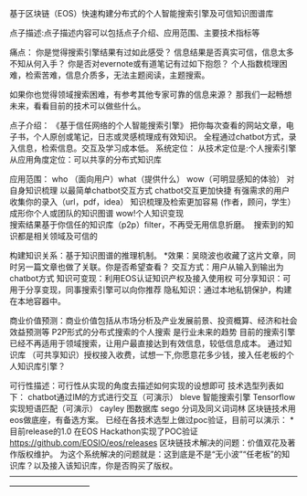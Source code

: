 基于区块链（EOS）快速构建分布式的个人智能搜索引擎及可信知识图谱库

点子描述:点子描述内容可以包括点子介绍、应用范围、主要技术指标等

痛点：  你是觉得搜索引擎结果有过如此感受？
             信息结果是否真实可信，信息太多不知从何入手？
	     你是否对evernote或有道笔记有过如下抱怨？
             个人指数梳理困难，检索苦难，信息介质多，无法主题阅读，主题搜索。

如果你也觉得领域搜索困难，有参考其他专家可靠的信息来源？
那我们一起畅想未来，看看目前的技术可以做些什么。

点子介绍：
《基于信任网络的个人智能搜索引擎》
把你每次查看的网站文章，电子书，个人原创或笔记，日志或灵感梳理成有效知识。
全程通过chatbot方式，录入信息，检索信息。交互及学习成本低。
	系统定位：
	从技术定位是:个人搜索引擎
	从应用角度定位：可以共享的分布式知识库

应用范围：
who （面向用户）what（提供什么）                           wow（可明显感知的体验）
对自身知识梳理      以最简单chatbot交互方式                chatbot交互更加快捷
有强需求的用户      收集你的录入（url，pdf，idea）     知识梳理及检索更加容易
(作者，顾问，学生）成形你个人或团队的知识图谱           wow!个人知识变现  
				搜索结果基于你信任的知识库（p2p）filter，不再受无用信息折磨。 											 搜索到的知识都是相关领域及可信的

构建知识关系：基于知识图谱的推理机制。
*效果：吴晓波也收藏了这片文章，同时另一篇文章也做了关联。你是否希望查看？
交互方式：用户从输入到输出为chatbot方式
知识可变现：利用EOS认证知识产权及接入使用权
可分享知识：可用于分享变现，同事搜索引擎可以向你推荐
隐私知识：通过本地私钥保护，构建在本地容器中。

商业价值预测：商业价值包括从市场分析及产业发展前景、投资概算、经济和社会效益预测等
P2P形式的分布式搜索的个人搜索 是行业未来的趋势
目前的搜索引擎已经不再适用于领域搜索，让用户最直接达到有效信息，较低信息成本。
 通过知识库 （可共享知识）授权接入收费，试想一下,你愿意花多少钱，接入任老板的个人知识库引擎？

可行性描述：可行性从实现的角度去描述如何实现的设想即可
技术选型列表如下：
chatbot通过IM的方式进行交互（可演示）
bleve 智能搜索引擎 
Tensorflow 实现短语匹配（可演示）
cayley 图数据库 
sego  分词及同义词词林
区块链技术用eos做底座，有备选方案。
已经在各技术选型上做过poc验证，目前可以演示：
*目前release的1.0 在EOS Hackathon实现了POC验证    https://github.com/EOSIO/eos/releases
区块链技术解决的问题：价值双花及著作版权维护。
为这个系统解决的问题就是：这到底是不是“无小波”“任老板”的知识库？以及接入该知识库，你是否购买了版权。
——————————————————————————————————————————————

